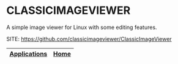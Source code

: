 # CLASSICIMAGEVIEWER

 A simple image viewer for Linux with some editing features.

 SITE: https://github.com/classicimageviewer/ClassicImageViewer

 | [Applications](https://portable-linux-apps.github.io/apps.html) | [Home](https://portable-linux-apps.github.io)
 | --- | --- |
